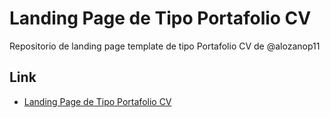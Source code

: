 # Landing Page de Tipo Portafolio CV

Repositorio de landing page template de tipo Portafolio CV de @alozanop11

## Link

- [Landing Page de Tipo Portafolio CV](https://alozanop11.github.io/cv-portfolio-template)
